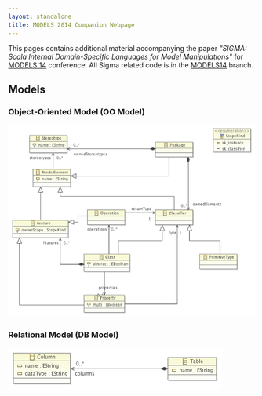 ```yaml
---
layout: standalone
title: MODELS 2014 Companion Webpage
---
```


This pages contains additional material accompanying the paper _"SIGMA: Scala Internal Domain-Specific Languages for Model Manipulations"_ for [MODELS'14](http://www.modelsconference.org/) conference. All Sigma related code is in the [MODELS14](https://github.com/fikovnik/Sigma/tree/feature/PL14) branch.

## Models

### Object-Oriented Model (OO Model)

![OO Ecore Model](images/PL14/OO.ecorediag.png "OO Ecore Model")

### Relational Model (DB Model)

![DB Ecore Model](images/PL14/DB.ecorediag.png "DB Ecore Model")